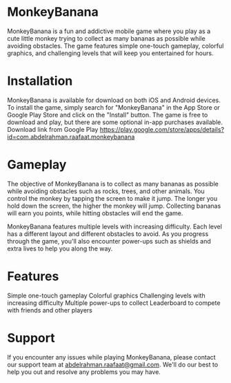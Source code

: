 # MonkeyBanana
MonkeyBanana is a fun and addictive mobile game where you play as a cute little monkey trying to collect as many bananas as possible while avoiding obstacles. The game features simple one-touch gameplay, colorful graphics, and challenging levels that will keep you entertained for hours.

# Installation
MonkeyBanana is available for download on both iOS and Android devices. To install the game, simply search for "MonkeyBanana" in the App Store or Google Play Store and click on the "Install" button. The game is free to download and play, but there are some optional in-app purchases available.
Download link from Google Play
https://play.google.com/store/apps/details?id=com.abdelrahman.raafaat.monkeybanana

# Gameplay
The objective of MonkeyBanana is to collect as many bananas as possible while avoiding obstacles such as rocks, trees, and other animals. You control the monkey by tapping the screen to make it jump. The longer you hold down the screen, the higher the monkey will jump. Collecting bananas will earn you points, while hitting obstacles will end the game.

MonkeyBanana features multiple levels with increasing difficulty. Each level has a different layout and different obstacles to avoid. As you progress through the game, you'll also encounter power-ups such as shields and extra lives to help you along the way.

# Features
Simple one-touch gameplay
Colorful graphics
Challenging levels with increasing difficulty
Multiple power-ups to collect
Leaderboard to compete with friends and other players

# Support
If you encounter any issues while playing MonkeyBanana, please contact our support team at abdelrahman.raafaat@gmail.com. We'll do our best to help you out and resolve any problems you may have.

 
